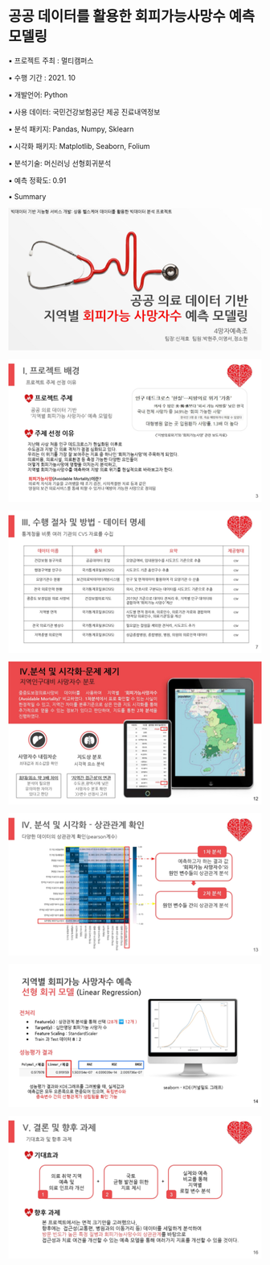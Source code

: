 # 공공 데이터를 활용한 회피가능사망수 예측 모델링



▪ 프로젝트 주최 : 멀티캠퍼스

▪ 수행 기간 : 2021. 10

▪ 개발언어: Python

▪ 사용 데이터: 국민건강보험공단 제공 진료내역정보

▪ 분석 패키지: Pandas, Numpy, Sklearn

▪ 시각화 패키지: Matplotlib, Seaborn, Folium

▪ 분석기술: 머신러닝 선형회귀분석

▪ 예측 정확도: 0.91

▪ Summary

![](https://github.com/HyunjooP/Project/blob/main/21.10.%20%EA%B3%B5%EA%B3%B5%20%EB%8D%B0%EC%9D%B4%ED%84%B0%EB%A5%BC%20%ED%99%9C%EC%9A%A9%ED%95%9C%20%ED%9A%8C%ED%94%BC%EA%B0%80%EB%8A%A5%EC%82%AC%EB%A7%9D%EC%88%98%20%EC%98%88%EC%B8%A1%20%EB%AA%A8%EB%8D%B8%EB%A7%81/summary/img%20(1).jpg?raw=true)

![](https://github.com/HyunjooP/Project/blob/main/21.10.%20%EA%B3%B5%EA%B3%B5%20%EB%8D%B0%EC%9D%B4%ED%84%B0%EB%A5%BC%20%ED%99%9C%EC%9A%A9%ED%95%9C%20%ED%9A%8C%ED%94%BC%EA%B0%80%EB%8A%A5%EC%82%AC%EB%A7%9D%EC%88%98%20%EC%98%88%EC%B8%A1%20%EB%AA%A8%EB%8D%B8%EB%A7%81/summary/img%20(2).jpg?raw=true)

![](https://github.com/HyunjooP/Project/blob/main/21.10.%20%EA%B3%B5%EA%B3%B5%20%EB%8D%B0%EC%9D%B4%ED%84%B0%EB%A5%BC%20%ED%99%9C%EC%9A%A9%ED%95%9C%20%ED%9A%8C%ED%94%BC%EA%B0%80%EB%8A%A5%EC%82%AC%EB%A7%9D%EC%88%98%20%EC%98%88%EC%B8%A1%20%EB%AA%A8%EB%8D%B8%EB%A7%81/summary/img%20(3).jpg?raw=true)

![](https://github.com/HyunjooP/Project/blob/main/21.10.%20%EA%B3%B5%EA%B3%B5%20%EB%8D%B0%EC%9D%B4%ED%84%B0%EB%A5%BC%20%ED%99%9C%EC%9A%A9%ED%95%9C%20%ED%9A%8C%ED%94%BC%EA%B0%80%EB%8A%A5%EC%82%AC%EB%A7%9D%EC%88%98%20%EC%98%88%EC%B8%A1%20%EB%AA%A8%EB%8D%B8%EB%A7%81/summary/img%20(4).jpg?raw=true)

![](https://github.com/HyunjooP/Project/blob/main/21.10.%20%EA%B3%B5%EA%B3%B5%20%EB%8D%B0%EC%9D%B4%ED%84%B0%EB%A5%BC%20%ED%99%9C%EC%9A%A9%ED%95%9C%20%ED%9A%8C%ED%94%BC%EA%B0%80%EB%8A%A5%EC%82%AC%EB%A7%9D%EC%88%98%20%EC%98%88%EC%B8%A1%20%EB%AA%A8%EB%8D%B8%EB%A7%81/summary/img%20(5).jpg?raw=true)

![](https://github.com/HyunjooP/Project/blob/main/21.10.%20%EA%B3%B5%EA%B3%B5%20%EB%8D%B0%EC%9D%B4%ED%84%B0%EB%A5%BC%20%ED%99%9C%EC%9A%A9%ED%95%9C%20%ED%9A%8C%ED%94%BC%EA%B0%80%EB%8A%A5%EC%82%AC%EB%A7%9D%EC%88%98%20%EC%98%88%EC%B8%A1%20%EB%AA%A8%EB%8D%B8%EB%A7%81/summary/img%20(6).jpg?raw=true)

![](https://github.com/HyunjooP/Project/blob/main/21.10.%20%EA%B3%B5%EA%B3%B5%20%EB%8D%B0%EC%9D%B4%ED%84%B0%EB%A5%BC%20%ED%99%9C%EC%9A%A9%ED%95%9C%20%ED%9A%8C%ED%94%BC%EA%B0%80%EB%8A%A5%EC%82%AC%EB%A7%9D%EC%88%98%20%EC%98%88%EC%B8%A1%20%EB%AA%A8%EB%8D%B8%EB%A7%81/summary/img%20(7).jpg?raw=true)

